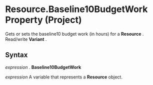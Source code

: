 
# Resource.Baseline10BudgetWork Property (Project)

Gets or sets the baseline10 budget work (in hours) for a  **Resource** . Read/write **Variant** .


## Syntax

 _expression_ . **Baseline10BudgetWork**

 _expression_ A variable that represents a **Resource** object.

